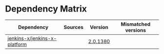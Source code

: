 # Dependency Matrix

Dependency | Sources | Version | Mismatched versions
---------- | ------- | ------- | -------------------
[jenkins-x/jenkins-x-platform](https://github.com/jenkins-x/jenkins-x-platform) |  | [2.0.1380](https://github.com/jenkins-x/jenkins-x-platform/releases/tag/v2.0.1380) | 

